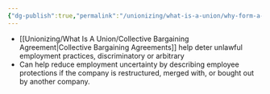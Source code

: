 ```yaml
---
{"dg-publish":true,"permalink":"/unionizing/what-is-a-union/why-form-a-union/","created":"2025-02-03T19:17:00","updated":"2025-02-03T19:21:00"}
---
```


- [[Unionizing/What Is A Union/Collective Bargaining Agreement\|Collective Bargaining Agreements]] help deter unlawful employment practices, discriminatory or arbitrary 
- Can help reduce employment uncertainty by describing employee protections if the company is restructured, merged with, or bought out by another company.